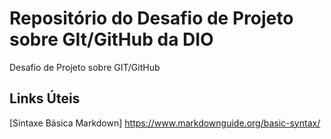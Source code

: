 # Repositório do Desafio de Projeto sobre GIt/GitHub da DIO
Desafio de Projeto sobre GIT/GitHub

## Links Úteis
[Sintaxe Básica Markdown]
https://www.markdownguide.org/basic-syntax/
